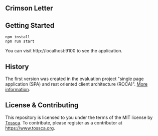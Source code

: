 ## Crimson Letter

## Getting Started

```
npm install
npm run start
```

You can visit http://localhost:9100 to see the application.

## History

The first version was created in the evaluation project "single page application (SPA) and rest oriented client architecture (ROCA)". [More information](http://lvm-it.github.io).

## License & Contributing

This repository is licensed to you under the terms of the MIT license by [Tossca](https://tossca.org/). To contribute, please register as a contributor at https://www.tossca.org.

